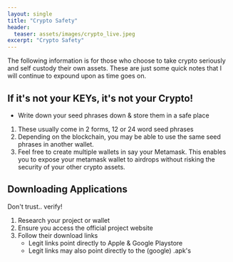 ```yaml
---
layout: single
title: "Crypto Safety"
header:
  teaser: assets/images/crypto_live.jpeg
excerpt: "Crypto Safety"
---
```


The following information is for those who choose to take crypto seriously and self custody their own assets.  These are just some quick notes that I will continue to expound upon as time goes on.

## If it's not your KEYs, it's not your Crypto!
- Write down your seed phrases down & store them in a safe place
1. These usually come in 2 forms, 12 or 24 word seed phrases
2. Depending on the blockchain, you may be able to use the same seed phrases in another wallet.
3. Feel free to create multiple wallets in say your Metamask.  This enables you to expose your metamask wallet to airdrops without risking the security of your other crypto assets.

## Downloading Applications
Don't trust.. verify!
1. Research your project or wallet
2. Ensure you access the official project website
3. Follow their download links
	- Legit links point directly to Apple & Google Playstore 
	- Legit links may also point directly to the (google) .apk's

## 
